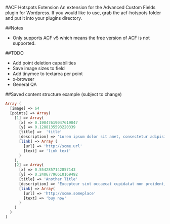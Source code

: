 #ACF Hotspots Extension
An extension for the Advanced Custom Fields plugin for Wordpress. If you would like to use, grab the acf-hotspots folder and put it into your plugins directory.

##Notes
- Only supports ACF v5 which means the free version of ACF is not supported.

##TODO
- Add point deletion capabilities
- Save image sizes to field
- Add tinymce to textarea per point
- x-browser
- General QA

##Saved content structure example (subject to change)
```PHP
Array (
  [image] => 64
  [points] => Array(
    [1] => Array(
      [x] => 0.19047619047619047
      [y] => 0.1288135593220339
      [title] =>  'title'
      [description] => 'Lorem ipsum dolor sit amet, consectetur adipisicing elit, sed do eiusmod tempor incididunt ut labore et dolore magna aliqua. Ut enim ad minim veniam, quis nostrud exercitation ullamco laboris nisi ut aliquip ex ea commodo consequat. Duis aute irure dolor in reprehenderit in voluptate velit esse cillum dolore eu fugiat nulla pariatur. Excepteur sint occaecat cupidatat non proident, sunt in culpa qui officia deserunt mollit anim id est laborum.'
      [link] => Array (
        [url] => 'http://some.url'
        [text] => 'link text'
      )
    ),
    [2] => Array(
      [x] => 0.5542857142857143
      [y] => 0.24067796610169492
      [title] => 'Another Title'
      [description] => 'Excepteur sint occaecat cupidatat non proident, sunt in culpa qui officia deserunt mollit anim id est laborum.'
      [link] => Array(
        [url] => 'http://some.someplace'
        [text] => 'buy now'
      )
    )
  )
)
```
